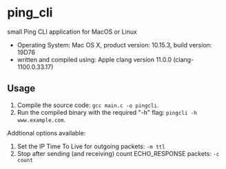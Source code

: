 # ping_cli
small Ping CLI application for MacOS or Linux

- Operating System: Mac OS X, product version: 10.15.3, build version: 19D76
- written and compiled using: Apple clang version 11.0.0 (clang-1100.0.33.17)

## Usage

1. Compile the source code: `gcc main.c -o pingcli`.
2. Run the compiled binary with the required "-h" flag: `pingcli -h www.example.com`.

Addtional options available:

1) Set the IP Time To Live for outgoing packets: `-m ttl`
2) Stop after sending (and receiving) count ECHO_RESPONSE packets: `-c count`

